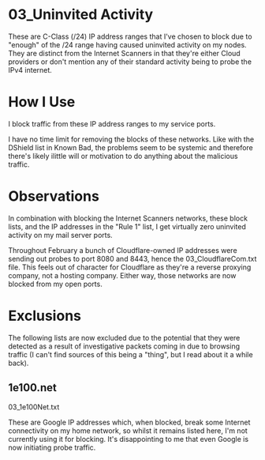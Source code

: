 # 03_Uninvited Activity

These are C-Class (/24) IP address ranges that I've chosen to block due to "enough" of the /24 range having caused uninvited activity on my nodes. They are distinct from the Internet Scanners in that they're either Cloud providers or don't mention any of their standard activity being to probe the IPv4 internet.

# How I Use

I block traffic from these IP address ranges to my service ports.

I have no time limit for removing the blocks of these networks. Like with the DShield list in Known Bad, the problems seem to be systemic and therefore there's likely ilittle will or motivation to do anything about the malicious traffic.

# Observations

In combination with blocking the Internet Scanners networks, these block lists, and the IP addresses in the "Rule 1" list, I get virtually zero uninvited activity on my mail server ports.

Throughout February a bunch of Cloudflare-owned IP addresses were sending out probes to port 8080 and 8443, hence the 03_CloudflareCom.txt file. This feels out of character for Cloudflare as they're a reverse proxying company, not a hosting company. Either way, those networks are now blocked from my open ports.

# Exclusions

The following lists are now excluded due to the potential that they were detected as a result of investigative packets coming in due to browsing traffic (I can't find sources of this being a "thing", but I read about it a while back).

## 1e100.net
03_1e100Net.txt

These are Google IP addresses which, when blocked, break some Internet connectivity on my home network, so whilst it remains listed here, I'm not currently using it for blocking. It's disappointing to me that even Google is now initiating probe traffic.
